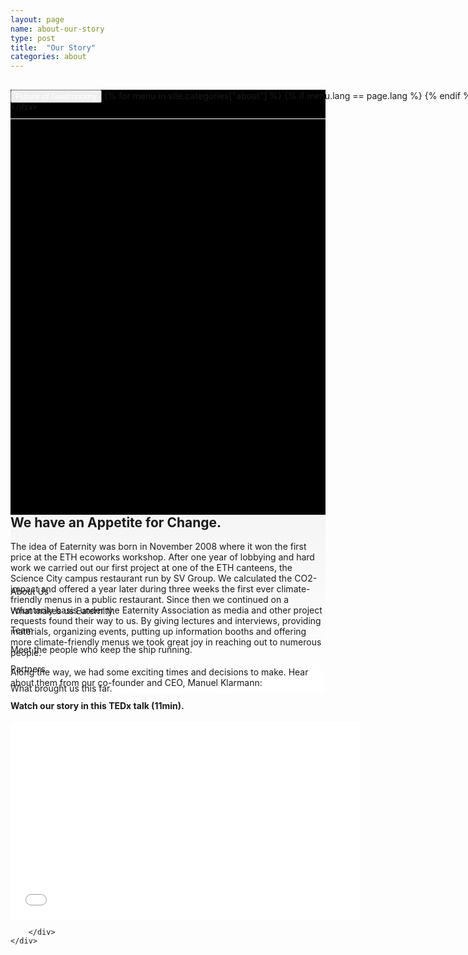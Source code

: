 ```yaml
---
layout: page
name: about-our-story
type: post
title:  "Our Story"
categories: about
---
```


<div style="background-color: #000;">
	<div class="container-hero container-hero-1 clearfix" style="height: 650px;background-image: url('/images/unsplash_52cb185a63c25_1.jpg');background-repeat: no-repeat;background-size: 1440px;background-position: center top;">
		<div class="container-hero-content container-hero-content-1 clearfix">
			<div class="container-4 clearfix" style="margin-bottom:-40px;margin-top:30px;width: 960px;height: 46px;border-bottom: 1px solid rgb(255, 255, 255);">
				<button class="text text-5" style="text-align:left;color:#fff" onClick="window.location='/about';" >Future of Gastronomy</button>
				{% for menu in site.categories["about"] %}
				{% if menu.lang == page.lang %}
				<button class="_button" style="float:right;margin-left:20px;margin-top:8px;font-size:0.95em;color:#fff" onClick="window.location='{{menu.url}}';">{{menu.title}}</button>
				{% endif %}{% endfor %}
			</div>
			<!-- <div style="line-height: 1.38;clear: both;width: 796px;margin: 250px 0 0 82px;border-radius: 3px;background-color: rgba(255, 255, 255, 0);font-size: 3.2em;text-align: center;float: left; color: #fff">Our Goal: We are building the<br>Future of Gastronomy.</div> -->
		</div>

	</div>
</div>	

<div style="background: -webkit-linear-gradient(90deg, rgb(255, 255, 255) 0%, rgb(245, 245, 245) 100%) rgb(222, 222, 222);">
	<div class="container">
		<div class="row" style="height:100px">
			<div class="col-md-2"></div>
			<div class="col-md-6">
				<h2>We have an Appetite for Change.</h2>
				<p>The idea of Eaternity was born in November 2008 where it won the first price at the ETH ecoworks workshop. After one year of lobbying and hard work we carried out our first project at one of the ETH canteens, the Science City campus restaurant run by SV Group. We calculated the CO2-impact and offered a year later during three weeks the first ever climate-friendly menus in a public restaurant. Since then we continued on a voluntarily basis under the Eaternity Association as media and other project requests found their way to us. By giving lectures and interviews, providing materials, organizing events, putting up information booths and offering more climate-friendly menus we took great joy in reaching out to numerous people.&nbsp;</p>
				<p>Along the way, we had some exciting times and decisions to make. Hear about them from our co-founder and CEO, Manuel Klarmann:&nbsp;</p>
				<h4>Watch our story in this TEDx talk (11min).</h4>
				<div class="wrapper"><iframe width="560" height="315" src="//www.youtube.com/embed/2g9GedPylM8" frameborder="0" allowfullscreen></iframe></div>
			</div>
			<div class="col-md-4"></div>
			
		</div>
	</div>
</div>	



<div class="follow-up-footer follow-up-footer-8 clearfix">
	<div class="container-follow-up clearfix">
		<div class="element-our-story element-our-story-3 clearfix">
			<p class="text text-153">About Us</p>
			<p class="text text-160">What makes us Eaternity.</p>
		</div>
		<div class="element-team element-team-4 clearfix">
			<p class="text text-175">Team</p>
			<p class="text text-189">Meet the people who keep the ship running.</p>
		</div>
		<div class="element-partners clearfix">
			<p class="text text-206">Partners</p>
			<p class="text text-217">What brought us this far.</p>
		</div>
	</div>
</div>